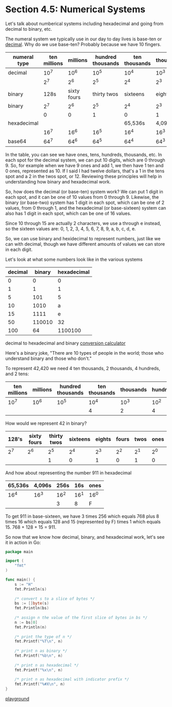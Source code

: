 # Section 4.5: Numerical Systems  
  
Let's talk about numberical systems including hexadecimal and going from decimal to binary, etc.  
  
The numeral system we typically use in our day to day lives is base-ten or [decimal](https://en.wikipedia.org/wiki/Decimal). Why do we use base-ten? Probably because we have 10 fingers.  
  
|numeral type|ten millions|millions|hundred thousands|ten thousands|thousands|hundreds|tens|ones| 
|------------|------------|--------|-----------------|-------------|---------|--------|----|----|
|decimal|10<sup>7</sup>|10<sup>6</sup>|10<sup>5</sup>|10<sup>4</sup>|10<sup>3</sup>|10<sup>2</sup>|10<sup>1</sup>|10<sup>0</sup>|
||2<sup>7</sup>|2<sup>6</sup>|2<sup>5</sup>|2<sup>4</sup>|2<sup>3</sup>|2<sup>2</sup>|2<sup>1</sup>|2<sup>0</sup>|
|binary|128s|sixty fours|thirty twos|sixteens|eights|fours|twos|ones|
|binary|2<sup>7</sup>|2<sup>6</sup>|2<sup>5</sup>|2<sup>4</sup>|2<sup>3</sup>|2<sup>2</sup>|2<sup>1</sup>|2<sup>0</sup>|
||0|0|1|0|1|0|1|0|
|hexadecimal||||65,536s|4,096s|256s|16s|ones|
||16<sup>7</sup>|16<sup>6</sup>|16<sup>5</sup>|16<sup>4</sup>|16<sup>3</sup>|16<sup>2</sup>|16<sup>1</sup>|16<sup>0</sup>|
|base64|64<sup>7</sup>|64<sup>6</sup>|64<sup>5</sup>|64<sup>4</sup>|64<sup>3</sup>|64<sup>2</sup>|64<sup>1</sup>|64<sup>0</sup>|
  
In the table, you can see we have ones, tens, hundreds, thousands, etc. In each spot for the decimal system, we can put 10 digits, which are 0 through 9. So, for example when we have 9 ones and add 1, we then have 1 ten and 0 ones, represented as 10. If I said I had twelve dollars, that's a 1 in the tens spot and a 2 in the twos spot, or 12. Reviewing these principles will help in understanding how binary and hexadecimal work.  
  
So, how does the decimal (or base-ten) system work? We can put 1 digit in each spot, and it can be one of 10 values from 0 through 9. Likewise, the binary (or base-two) system has 1 digit in each spot, which can be one of 2 values, from 0 through 1, and the hexadecimal (or base-sixteen) system can also has 1 digit in each spot, which can be one of 16 values.  
  
Since 10 through 15 are actually 2 characters, we use a through e instead, so the sixteen values are: 0, 1, 2, 3, 4, 5, 6, 7, 8, 9, a, b, c, d, e.  
  
So, we can use binary and hexidecimal to represent numbers, just like we can with decimal, though we have different amounts of values we can store in each digit.  
  
Let's look at what some numbers look like in the various systems

|decimal|binary|hexadecimal|
|-------|------|-----------|
|0|0|0|
|1|1|1|
|5|101|5|
|10|1010|a|
|15|1111|e|
|50|110010|32|
|100|64|1100100|

decimal to hexadecimal and binary [conversion calculator](http://www.rapidtables.com/convert/number/decimal-to-hex.htm)  
  
Here's a binary joke, "There are 10 types of people in the world; those who understand binary and those who don't."  

To represent 42,420 we need 4 ten thousands, 2 thousands, 4 hundreds, and 2 tens:

|ten millions|millions|hundred thousands|ten thousands|thousands|hundreds|tens|ones| 
|------------|--------|-----------------|-------------|---------|--------|----|----|
|10<sup>7</sup>|10<sup>6</sup>|10<sup>5</sup>|10<sup>4</sup>|10<sup>3</sup>|10<sup>2</sup>|10<sup>1</sup>|10<sup>0</sup>|
|            |        |                 |      4      |    2    |    4   | 2  | 0  |

How would we represent 42 in binary?


|128's|sixty fours|thirty twos|sixteens|eights|fours|twos|ones|
|-----|-----------|-----------|--------|------|-----|----|----|
|2<sup>7</sup>|2<sup>6</sup>|2<sup>5</sup>|2<sup>4</sup>|2<sup>3</sup>|2<sup>2</sup>|2<sup>1</sup>|2<sup>0</sup>|
|             |             |      1      |      0      |      1      |      0      |      1      |      0      |

And how about representing the number 911 in hexadecimal


|65,536s|4,096s|256s|16s|ones|
|-------|------|----|---|----|
|16<sup>4</sup>|16<sup>3</sup>|16<sup>2</sup>|16<sup>1</sup>|16<sup>0</sup>|
|              |              |       3      |       8      |     F        |  
  

To get 911 in base-sixteen, we have 3 times 256 which equals 768 plus 8 times 16 which equals 128 and 15 (represented by F) times 1 which equals 15. 768 + 128 + 15 = 911.  

So now that we know how decimal, binary, and hexadecimal work, let's see it in action in Go:

```go
package main

import (
	"fmt"
)

func main() {
	s := "H"
	fmt.Println(s)
	
	/* convert s to a slice of bytes */
	bs := []byte(s)
	fmt.Println(bs)
	
	/* assign n the value of the first slice of bytes in bs */
	n := bs[0]
	fmt.Println(n)
	
	/* print the type of n */
	fmt.Printf("%T\n", n)
	
	/* print n as binary */
	fmt.Printf("%b\n", n)
	
	/* print n as hexadecimal */
	fmt.Printf("%x\n", n)
	
	/* print n as hexadecimal with indicator prefix */
	fmt.Printf("%#X\n", n)
}

```
[playground](https://play.golang.org/p/qZU3tk92_H)  

